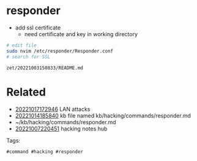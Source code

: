 # responder

- add ssl certificate
  - need certificate and key in working directory
```bash
# edit file
sudo nvim /etc/responder/Responder.conf
# search for SSL
```

` zet/20221003150833/README.md `

# Related

- [20221017172946](/zet/20221017172946/README.md) LAN attacks
- [20221014185840](/zet/20221014185840/README.md) kb file named kb/hacking/commands/responder.md
- ~/kb/hacking/commands/responder.md
- [20221007220451](/zet/20221007220451/README.md) hacking notes hub

Tags:

    #command #hacking #responder
